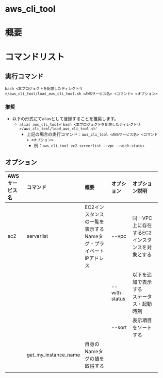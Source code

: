 # aws_cli_tool

# 概要
# コマンドリスト
## 実行コマンド
`bash <本プロジェクトを配置したディレクトリ>/aws_cli_tool/load_aws_cli_tool.sh <AWSサービス名> <コマンド> <オプション>`

### 推奨
- 以下の形式にてaliasとして登録することを推奨します。
   - `alias aws_cli_tool='bash <本プロジェクトを配置したディレクトリ>/aws_cli_tool/load_aws_cli_tool.sh'`
      - 上記の場合の実行コマンド：`aws_cli_tool <AWSサービス名> <コマンド> <オプション>`
         - 例：`aws_cli_tool ec2 serverlist --vpc --with-status`

## オプション
| AWSサービス名 | コマンド | 概要 | オプション | オプション説明 |
| :-- | :-- | :-- | :-- | :-- |
| ec2 | serverlist | EC2インスタンスの一覧を表示する<br>Nameタグ・プライベートIPアドレス | --vpc | 同一VPC上に存在するEC2インスタンスを対象とする |
|  |  |  | --with-status | 以下を追加で表示する<br>ステータス・起動時刻 |
|  |  |  | --sort | 表示項目をソートする |
|  | get_my_instance_name | 自身のNameタグの値を取得する | | |
|  |  |  |  |  |
